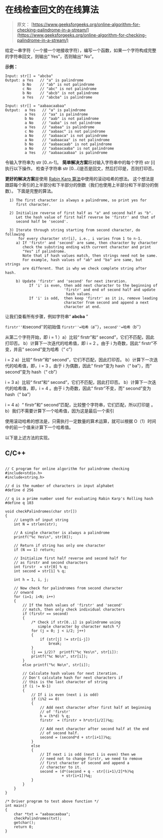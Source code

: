 # 在线检查回文的在线算法

> 原文： [https://www.geeksforgeeks.org/online-algorithm-for-checking-palindrome-in-a-stream/](https://www.geeksforgeeks.org/online-algorithm-for-checking-palindrome-in-a-stream/)

给定一串字符（一个接一个地接收字符），编写一个函数，如果一个字符构成完整的字符串回文，则输出“ Yes”，否则输出“ No”。

**示例：**

```
Input: str[] = "abcba"
Output: a Yes   // "a" is palindrome
        b No    // "ab" is not palindrome
        c No    // "abc" is not palindrome
        b No    // "abcb" is not palindrome
        a Yes   // "abcba" is palindrome

Input: str[] = "aabaacaabaa"
Output:  a Yes   // "a" is palindrome
         a Yes   // "aa" is palindrome
         b No    // "aab" is not palindrome 
         a No    // "aaba" is not palindrome  
         a Yes   // "aabaa" is palindrome  
         c No    // "aabaac" is not palindrome  
         a No    // "aabaaca" is not palindrome  
         a No    // "aabaacaa" is not palindrome  
         b No    // "aabaacaab" is not palindrome  
         a No    // "aabaacaaba" is not palindrome  
         a Yes   // "aabaacaabaa" is palindrome  

```

令输入字符串为 str [0..n-1]。 **简单解决方案**将对输入字符串中的每个字符 str [i]执行以下操作。 检查子字符串 str [0…i]是否是回文，然后打印是，否则打印否。

**更好的解决方案**是使用 [Rabin Karp 算法](https://www.geeksforgeeks.org/searching-for-patterns-set-3-rabin-karp-algorithm/)中使用的滚动哈希的想法。 这个想法是跟踪每个索引的上半部分和下半部分的倒数（我们也使用上半部分和下半部分的倒数）。 下面是完整的算法。

```
  1) The first character is always a palindrome, so print yes for 
     first character.

  2) Initialize reverse of first half as "a" and second half as "b".  
     Let the hash value of first half reverse be 'firstr' and that of 
     second half be 'second'.

  3) Iterate through string starting from second character, do following
      for every character str[i], i.e., i varies from 1 to n-1.
     a) If 'firstr' and 'second' are same, then character by character 
        check the substring ending with current character and print 
        "Yes" if palindrome.
        Note that if hash values match, then strings need not be same.
        For example, hash values of "ab" and "ba" are same, but strings
        are different. That is why we check complete string after hash.

     b) Update 'firstr' and 'second' for next iteration.  
           If 'i' is even, then add next character to the beginning of 
                           'firstr' and end of second half and update 
                            hash values.
           If 'i' is odd,  then keep 'firstr' as it is, remove leading 
                           character from second and append a next 
                           character at end.

```

让我们查看所有步骤，例如字符串“ **abcba** ”

``firstr''和``second''的初始值
``firstr''=哈希（``a''），``second''=哈希（``b''）

从第二个字符开始，即
i = 1
）a）比较“ firstr”和“ second”，它们不匹配，因此打印否。
b）计算下一次迭代的哈希值，即 i = 2
。由于 i 为奇数，因此“ firstr”不变，并且“ second”变为哈希（“ c”）

i = 2
a）比较“ firstr”和“ second”，它们不匹配，因此打印否。
b）计算下一次迭代的哈希值，即，i = 3
。由于 i 为偶数，因此“ firstr”变为 hash（“ ba”），而“ second”变为 hash（“ cb”）

i = 3
a）比较“ first”和“ second”，它们不匹配，因此打印否。
b）计算下一次迭代的哈希值，即，i = 4
。由于 i 为奇数，因此“ firstr”不变，而“ second”变为 hash（“ ba”）

i = 4
a）“ firstr”和“ second”匹配，比较整个字符串，它们匹配，所以打印是
。b）我们不需要计算下一个哈希值，因为这是最后一个索引

使用滚动哈希的想法是，只需执行一定数量的算术运算，就可以根据 O（1）时间中的前一个值来计算下一个哈希值。

以下是上述方法的实现。

## C/C++ 

```

// C program for online algorithm for palindrome checking 
#include<stdio.h> 
#include<string.h> 

// d is the number of characters in input alphabet 
#define d 256 

// q is a prime number used for evaluating Rabin Karp's Rolling hash 
#define q 103 

void checkPalindromes(char str[]) 
{ 
    // Length of input string 
    int N = strlen(str); 

    // A single character is always a palindrome 
    printf("%c Yes\n", str[0]); 

    // Return if string has only one character 
    if (N == 1) return; 

    // Initialize first half reverse and second half for  
    // as firstr and second characters 
    int firstr  = str[0] % q; 
    int second = str[1] % q; 

    int h = 1, i, j; 

    // Now check for palindromes from second character 
    // onward 
    for (i=1; i<N; i++) 
    { 
        // If the hash values of 'firstr' and 'second'  
        // match, then only check individual characters 
        if (firstr == second) 
        { 
            /* Check if str[0..i] is palindrome using 
               simple character by character match */
            for (j = 0; j < i/2; j++) 
            { 
                if (str[j] != str[i-j]) 
                    break; 
            } 
            (j == i/2)?  printf("%c Yes\n", str[i]): 
            printf("%c No\n", str[i]); 
        } 
        else printf("%c No\n", str[i]); 

        // Calculate hash values for next iteration. 
        // Don't calculate hash for next characters if 
        // this is the last character of string 
        if (i != N-1) 
        { 
            // If i is even (next i is odd)  
            if (i%2 == 0) 
            { 
                // Add next character after first half at beginning  
                // of 'firstr' 
                h = (h*d) % q; 
                firstr  = (firstr + h*str[i/2])%q; 

                // Add next character after second half at the end 
                // of second half. 
                second = (second*d + str[i+1])%q; 
            } 
            else
            { 
                // If next i is odd (next i is even) then we 
                // need not to change firstr, we need to remove 
                // first character of second and append a 
                // character to it. 
                second = (d*(second + q - str[(i+1)/2]*h)%q 
                          + str[i+1])%q; 
            } 
        } 
    } 
} 

/* Driver program to test above function */
int main() 
{ 
    char *txt = "aabaacaabaa"; 
    checkPalindromes(txt); 
    getchar(); 
    return 0; 
} 

```